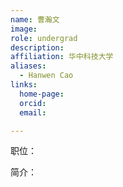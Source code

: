 ```yaml
---
name: 曹瀚文
image: 
role: undergrad
description: 
affiliation: 华中科技大学
aliases:
  - Hanwen Cao
links:
  home-page: 
  orcid: 
  email: 

---
```


职位：

简介：
